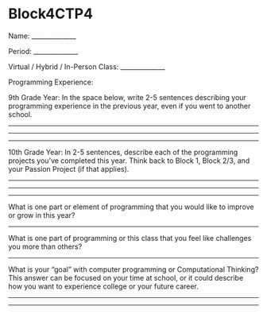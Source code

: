 # Block4CTP4
Name: ______________


Period: ______________


Virtual / Hybrid / In-Person Class: ______________




Programming Experience:


9th Grade Year: In the space below, write 2-5 sentences describing your programming experience in the previous year, even if you went to another school.


_____________________________________________________________________________________
_____________________________________________________________________________________
_____________________________________________________________________________________




10th Grade Year: In 2-5 sentences, describe each of the programming projects you’ve completed this year.  Think back to Block 1, Block 2/3, and your Passion Project (if that applies).


_____________________________________________________________________________________
_____________________________________________________________________________________
_____________________________________________________________________________________




What is one part or element of programming that you would like to improve or grow in this year?


_____________________________________________________________________________________


What is one part of programming or this class that you feel like challenges you more than others?


_____________________________________________________________________________________


What is your “goal” with computer programming or Computational Thinking?  This answer can be focused on your time at school, or it could describe how you want to experience college or your future career.


_____________________________________________________________________________________
_____________________________________________________________________________________
